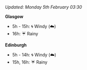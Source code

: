 *Updated: Monday 5th February 03:30*

**Glasgow**

* 5h - 15h: :cyclone: Windy (:cloud:)
* 16h: :umbrella: Rainy

**Edinburgh**

* 5h - 14h: :cyclone: Windy (:cloud:)
* 15h, 16h: :umbrella: Rainy
